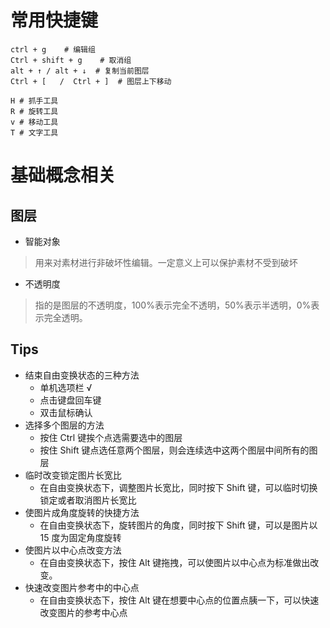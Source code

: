 # 常用快捷键

```shell
ctrl + g	# 编辑组
Ctrl + shift + g 	# 取消组
alt + ↑ / alt + ↓  # 复制当前图层
Ctrl + [   /  Ctrl + ]	# 图层上下移动

H # 抓手工具
R # 旋转工具
v # 移动工具
T # 文字工具
```

# 基础概念相关

## 图层
* 智能对象
>用来对素材进行非破坏性编辑。一定意义上可以保护素材不受到破坏

* 不透明度
>指的是图层的不透明度，100%表示完全不透明，50%表示半透明，0%表示完全透明。




## Tips
* 结束自由变换状态的三种方法
	* 单机选项栏  √
	* 点击键盘回车键
	* 双击鼠标确认
* 选择多个图层的方法
	* 按住 Ctrl 键挨个点选需要选中的图层
	* 按住 Shift 键点选任意两个图层，则会连续选中这两个图层中间所有的图层
* 临时改变锁定图片长宽比
	* 在自由变换状态下，调整图片长宽比，同时按下 Shift 键，可以临时切换锁定或者取消图片长宽比
* 使图片成角度旋转的快捷方法
	* 在自由变换状态下，旋转图片的角度，同时按下 Shift 键，可以是图片以 15 度为固定角度旋转
* 使图片以中心点改变方法
	* 在自由变换状态下，按住 Alt 键拖拽，可以使图片以中心点为标准做出改变。
* 快速改变图片参考中的中心点
	* 在自由变换状态下，按住 Alt 键在想要中心点的位置点胰一下，可以快速改变图片的参考中心点


 
